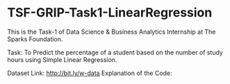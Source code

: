 # TSF-GRIP-Task1-LinearRegression
This is the Task-1 of Data Science &amp; Business Analytics Internship at The Sparks Foundation.

Task: To Predict the percentage of a student based on the number of study hours using Simple Linear Regression.

Dataset Link: http://bit.ly/w-data
Explanation of the Code: 
